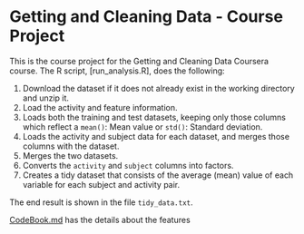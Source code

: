 # Getting and Cleaning Data - Course Project

This is the course project for the Getting and Cleaning Data Coursera course.
The R script, [run_analysis.R], does the following:
1. Download the dataset if it does not already exist in the working directory and unzip it.
2. Load the activity and feature information.
3. Loads both the training and test datasets, keeping only those columns which reflect a `mean()`: Mean value or `std()`: Standard deviation.
4. Loads the activity and subject data for each dataset, and merges those columns with the dataset.
5. Merges the two datasets.
6. Converts the `activity` and `subject` columns into factors.
7. Creates a tidy dataset that consists of the average (mean) value of each variable for each subject and activity pair.

The end result is shown in the file `tidy_data.txt`.

 [CodeBook.md](CodeBook.md) has the details about the features